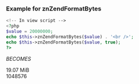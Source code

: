 ### Example for znZendFormatBytes

```php
<!-- In view script -->
<?php
$value = 20000000;
echo $this->znZendFormatBytes($value) . '<br />';
echo $this->znZendFormatBytes($value, true);
?>
```
_BECOMES_

19.07 MiB<br />
1048576